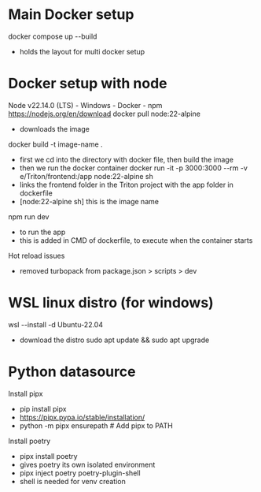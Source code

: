 
# Main Docker setup
docker compose up --build
- holds the layout for multi docker setup

# Docker setup with node

Node v22.14.0 (LTS) - Windows - Docker - npm
https://nodejs.org/en/download
docker pull node:22-alpine
- downloads the image

docker build -t image-name .
- first we cd into the directory with docker file, then build the image
- then we run the docker container
docker run -it -p 3000:3000 --rm -v e/Triton/frontend:/app node:22-alpine sh
- links the frontend folder in the Triton project with the app folder in dockerfile
- [node:22-alpine sh] this is the image name

npm run dev
- to run the app
- this is added in CMD of dockerfile, to execute when the container starts

Hot reload issues
- removed turbopack from package.json > scripts > dev


# WSL linux distro (for windows)
wsl --install -d Ubuntu-22.04
- download the distro
sudo apt update && sudo apt upgrade


# Python datasource
Install pipx
- pip install pipx
- https://pipx.pypa.io/stable/installation/
- python -m pipx ensurepath # Add pipx to PATH

Install poetry
- pipx install poetry 
- gives poetry its own isolated environment
- pipx inject poetry poetry-plugin-shell
- shell is needed for venv creation

